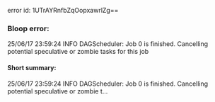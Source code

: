 error id: 1UTrAYRnfbZqOopxawrlZg==
### Bloop error:

25/06/17 23:59:24 INFO DAGScheduler: Job 0 is finished. Cancelling potential speculative or zombie tasks for this job
#### Short summary: 

25/06/17 23:59:24 INFO DAGScheduler: Job 0 is finished. Cancelling potential speculative or zombie t...